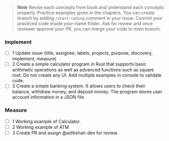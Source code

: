> **Note**
Revise each concepts from book and understand each concepts properly.
Practice examples given in the chapters.
You can create branch by adding `/start-coding` comment in your issue.
Commit your practiced code inside your-name folder.
Ask for review and once reviewer approve your PR, you can merge your code to main branch.

### Implement
- [ ] 1 Update issue (title, assignee, labels, projects, purpose, discovery, implement, measure)
- [ ] 2 Create a simple calculator program in Rust that supports basic arithmetic operations as well as advanced functions such as square root. Do not create any UI. Add multiple examples in console to validate code.
- [ ] 3 Create a simple banking system. It allows users to  check their balance, withdraw money, and deposit money. The program stores user account information in a JSON file.

### Measure
- [ ] 1 Working example of Calculator.
- [ ] 2 Working example of ATM
- [ ] 3 Create PR and assign @aditishah-dev for review.

<!-- Duration: 3d -->
